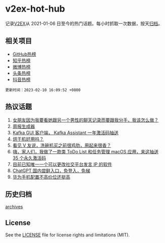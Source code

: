 # v2ex-hot-hub

 记录[V2EX](https://www.v2ex.com/)从 2021-01-06 日至今的热门话题。每小时抓取一次数据，按天[归档](archives)。
 
 ## 相关项目

- [GitHub热榜](https://github.com/lonnyzhang423/github-hot-hub)
- [知乎热榜](https://github.com/lonnyzhang423/zhihu-hot-hub)
- [微博热榜](https://github.com/lonnyzhang423/weibo-hot-hub)
- [头条热榜](https://github.com/lonnyzhang423/toutiao-hot-hub)
- [抖音热榜](https://github.com/lonnyzhang423/douyin-hot-hub)


 `更新时间：2023-02-10 16:09:52 +0800`

## 热议话题

1. [女朋友因为我要看她跟另一个男性的聊天记录而要跟我分手，我该怎么做？](https://www.v2ex.com/t/914624)
1. [周报生成器](https://www.v2ex.com/t/914742)
1. [Kafka GUI 客户端， Kafka Assistant 一年激活码抽送](https://www.v2ex.com/t/914776)
1. [烘干机好用吗？](https://www.v2ex.com/t/914827)
1. [看见 V 友说，洗碗机买之前很鸡肋，用起来很香？](https://www.v2ex.com/t/914627)
1. [嗨，家人们，我做了一款类 ToDo List 和任务管理 macOS 应用，来这抽送 35 个永久激活码](https://www.v2ex.com/t/914713)
1. [目前已知唯一一个可以更改社交平台发言 IP 的软件](https://www.v2ex.com/t/914803)
1. [ChatGPT 国内尝鲜入口，免登入，免梯](https://www.v2ex.com/t/914787)
1. [华为手机配置不高价位还挺高](https://www.v2ex.com/t/914716)

## 历史归档

[archives](archives)

## License

See the [LICENSE](LICENSE) file for license rights and limitations (MIT).
